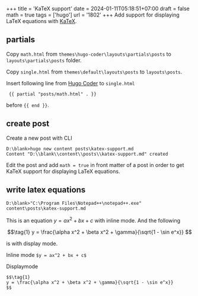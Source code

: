 +++
title = 'KaTeX support'
date = 2024-01-11T05:18:51+07:00
draft = false
math = true
tags = ['hugo']
url = '1802'
+++
Add support for displaying LaTeX equations with [KaTeX](https://katex.org/).
<!--more-->


## partials
Copy `math.html` from `themes\hugo-coder\layouts\partials\posts` to `layouts\partials\posts` folder.

Copy `single.html` from `themes\default\layouts\posts` to `layouts\posts`.

Insert following line from [Hugo Coder](https://themes.gohugo.io/themes/hugo-coder/) to `single.html`

```
 {{ partial "posts/math.html" . }}
```

before `{{ end }}`.


## create post
Create a new post with CLI
```
D:\blank>hugo new content posts\katex-support.md
Content "D:\\blank\\content\\posts\\katex-support.md" created
```

Edit the post and add `math = true` in front matter of a post in order to get KaTeX support for displaying LaTeX equations.


## write latex equations
```
D:\blank>"C:\Program Files\Notepad++\notepad++.exe" content\posts\katex-support.md
```

This is an equation $y = ax^2 + bx + c$ with inline mode. And the following

$$\tag{1}
y = \frac{\alpha x^2 + \beta x^2 + \gamma}{\sqrt{1 - \sin e^x}}
$$

is with display mode.

Inline mode `$y = ax^2 + bx + c$`


Displaymode

```
$$\tag{1}
y = \frac{\alpha x^2 + \beta x^2 + \gamma}{\sqrt{1 - \sin e^x}}
$$
```
